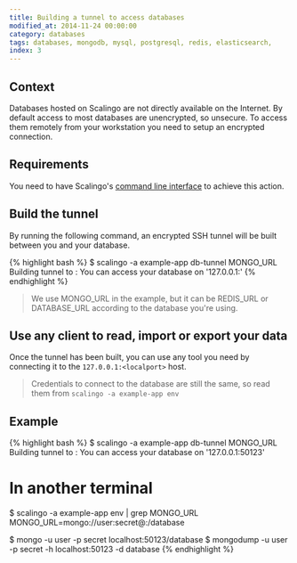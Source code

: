```yaml
---
title: Building a tunnel to access databases
modified_at: 2014-11-24 00:00:00
category: databases
tags: databases, mongodb, mysql, postgresql, redis, elasticsearch,
index: 3
---
```


## Context

Databases hosted on Scalingo are not directly available on the Internet. By default
access to most databases are unencrypted, so unsecure. To access them remotely
from your workstation you need to setup an encrypted connection.

## Requirements

You need to have Scalingo's [command line interface](http://cli.scalingo.com) to
achieve this action.

## Build the tunnel

By running the following command, an encrypted SSH tunnel will be built between you and your database.

{% highlight bash %}
$ scalingo -a example-app db-tunnel MONGO_URL
Building tunnel to <dbhost>:<dbport>
You can access your database on '127.0.0.1:<localport>'
{% endhighlight %}

> We use MONGO\_URL in the example, but it can be REDIS\_URL or DATABASE\_URL according to the database you're using.

## Use any client to read, import or export your data

Once the tunnel has been built, you can use any tool you need by connecting it to the
`127.0.0.1:<localport>` host.

> Credentials to connect to the database are still the same, so read them from `scalingo -a example-app env`

## Example

{% highlight bash %}
$ scalingo -a example-app db-tunnel MONGO_URL
Building tunnel to <dbhost>:<dbport>
You can access your database on '127.0.0.1:50123'

# In another terminal
$ scalingo -a example-app env | grep MONGO_URL
MONGO_URL=mongo://user:secret@<dbhost>:<dbport>/database

$ mongo -u user -p secret localhost:50123/database
$ mongodump -u user -p secret -h localhost:50123 -d database
{% endhighlight %}
